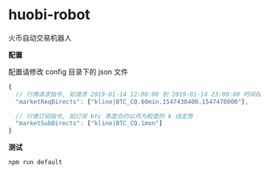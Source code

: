 # huobi-robot

火币自动交易机器人

**配置**

配置请修改 config 目录下的 json 文件

```js
{
  // 行情请求指令, 如请求 2019-01-14 12:00:00 到 2019-01-14 23:00:00 时间段以小时为粒度的 btc 季度合约的 k 线
  "marketReqDirects": ["kline|BTC_CQ.60min.1547438400.1547478000"],

  // 行情订阅指令, 如订阅 btc 季度合约以月为粒度的 k 线走势
  "marketSubDirects": ["kline|BTC_CQ.1mon"]
}
```

**测试**

```sh
npm run default
```
